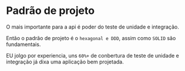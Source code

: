 # Padrão de projeto

O mais importante para a api é poder do teste de unidade e integração.

Então o padrão de projeto é o `hexagonal e DDD`, assim como `SOLID` são fundamentais.

EU jolgo por experiencia, uns `60%+` de conbertura de teste de unidade e integração já dixa uma aplicação bem projetada.